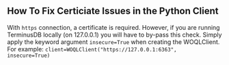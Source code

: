 ## How To Fix Certiciate Issues in the Python Client

With `https` connection, a certificate is required. However, if you are running TerminusDB locally (on 127.0.0.1) you will have to by-pass this check. Simply apply the keyword argument `insecure=True` when creating the WOQLClient. For example: `client=WOQLClient("https://127.0.0.1:6363", insecure=True)`
